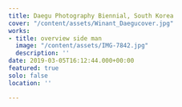```yaml
---
title: Daegu Photography Biennial, South Korea
cover: "/content/assets/Winant_Daegucover.jpg"
works:
- title: overview side man
  image: "/content/assets/IMG-7842.jpg"
  description: ''
date: 2019-03-05T16:12:44.000+00:00
featured: true
solo: false
location: ''

---
```

